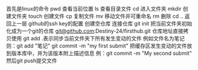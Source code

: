 首先是linux的命令 
pwd 查看当前位置
ls 查看目录文件
cd 进入文件夹
mkdir 创建文件夹
touch 创建文件
cp 复制文件
mv 移动文件并可重命名
rm 删除
cd .. 返回上一层
github的ssh key的配置
创建空仓库
连接仓库
git init 把当前文件夹初始化成为一个git的仓库
git@github.com:Destiny-24/firsthub.git 仓库地址直接拷贝使用
git add .表示同步当前文件夹下所有发生变动的文件
例如文件名为笔记 则：git add "笔记"
git commit -m "my first submit" 把缓存区发生变动的文件放到版本库中，并为该版本附上描述信息
例：git commit -m "My second submit"
然后git push提交文件
